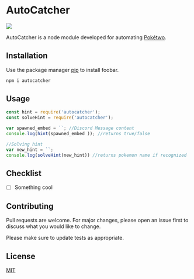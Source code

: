 # AutoCatcher
[![](https://img.shields.io/npm/v/discord.js.svg)](https://www.npmjs.com/package/autocatcher)


AutoCatcher is a node module developed for automating [Pokétwo](https://poketwo.net/).
## Installation

Use the package manager [pip](https://pip.pypa.io/en/stable/) to install foobar.

```bash
npm i autocatcher
```

## Usage

```javascript
const hint = require('autocatcher');
const solveHint = require('autocatcher');

var spawned_embed = ``; //Discord Message content
console.log(hint(spawned_embed )); //returns true/false

//Solving hint
var new_hint = ``;
console.log(solveHint(new_hint)) //returns pokemon name if recognized
```
## Checklist

- [ ] Something cool


## Contributing
Pull requests are welcome. For major changes, please open an issue first to discuss what you would like to change.

Please make sure to update tests as appropriate.

## License
[MIT](https://choosealicense.com/licenses/mit/)
